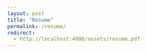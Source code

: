 ```yaml
---
layout: post
title: "Resume"
permalink: /resume/
redirect:
  - http://localhost:4000/assets/resume.pdf
---
```

<script>
window.location.replace("http://localhost:4000/assets/resume.pdf")
</script>